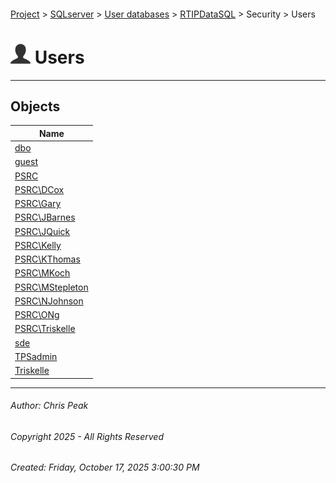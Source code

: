 #### 

[Project](../../../../../index.md) > [SQLserver](../../../../index.md) > [User databases](../../../index.md) > [RTIPDataSQL](../../index.md) > Security > Users

# ![Users](../../../../../Images/User32.png) Users

---

## <a name="#objects"></a>Objects

| Name |
|---|
| [dbo](_dbo.md) |
| [guest](_guest.md) |
| [PSRC](_PSRC.md) |
| [PSRC\\DCox](_PSRC_DCox.md) |
| [PSRC\\Gary](_PSRC_Gary.md) |
| [PSRC\\JBarnes](_PSRC_JBarnes.md) |
| [PSRC\\JQuick](_PSRC_JQuick.md) |
| [PSRC\\Kelly](_PSRC_Kelly.md) |
| [PSRC\\KThomas](_PSRC_KThomas.md) |
| [PSRC\\MKoch](_PSRC_MKoch.md) |
| [PSRC\\MStepleton](_PSRC_MStepleton.md) |
| [PSRC\\NJohnson](_PSRC_NJohnson.md) |
| [PSRC\\ONg](_PSRC_ONg.md) |
| [PSRC\\Triskelle](_PSRC_Triskelle.md) |
| [sde](_sde.md) |
| [TPSadmin](_TPSadmin.md) |
| [Triskelle](_Triskelle.md) |


---

###### Author:  Chris Peak

###### Copyright 2025 - All Rights Reserved

###### Created: Friday, October 17, 2025 3:00:30 PM

